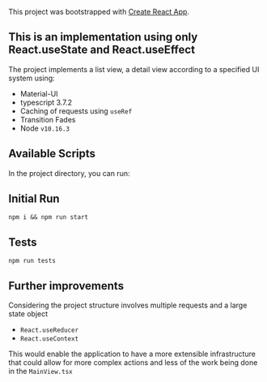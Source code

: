 This project was bootstrapped with [Create React App](https://github.com/facebook/create-react-app).

## This is an implementation using only React.useState and React.useEffect

The project implements a list view, a detail view according to a specified UI system using:

- Material-UI
- typescript 3.7.2
- Caching of requests using `useRef`
- Transition Fades
- Node `v10.16.3`

## Available Scripts

In the project directory, you can run:

## Initial Run

```
npm i && npm run start
```

## Tests

```
npm run tests
```

## Further improvements

Considering the project structure involves multiple requests and a large state object

- `React.useReducer`
- `React.useContext`

This would enable the application to have a more extensible infrastructure that could allow for more complex actions and less of the work being done in the `MainView.tsx`
